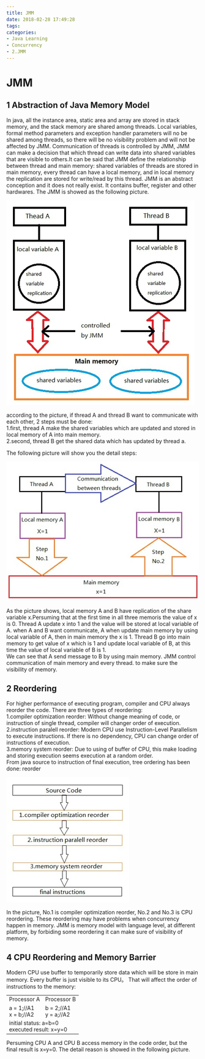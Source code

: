 ```yaml
---
title: JMM
date: 2018-02-28 17:49:28
tags:
categories:
- Java Learning
- Concurrency
- 2.JMM
---
```

# JMM
## 1 Abstraction of Java Memory Model
In java, all the instance area, static area and array are stored in stack memory, and the stack memory are shared among threads. Local variables, formal method parameters and exception handler parameters will no be shared among threads, so there will be no visibility problem and will not be affected by JMM.
Communication of threads is controlled by JMM, JMM can make a decision that which thread can write data into shared variables that are visible to others.It can be said that JMM define the relationship between thread and main memory: shared variables of threads are stored in main memory, every thread can have a local memory, and in local memory the replication are stored for write/read by this thread. JMM is an abstract conception and it does not really exist. It contains buffer, register and other hardwares. The JMM is showed as the following picture.

![](JMM/JMM.jpg)
    
according to the picture, if thread A and thread B want to communicate with each other, 2 steps must be done:<br>
1.first, thread A make the shared variables which are updated and stored in local memory of A into main memory.<br>
2.second, thread B get the shared data which has updated by thread a.
<br>

The following picture will show you the detail steps:<br>

![](JMM/communication.jpg)

As the picture shows, local memory A and B have replication of the share variable x.Persuming that at the first time in all three memoris the value of x is 0. Thread A update x into 1 and the value will be stored at local variable of A. when A and B want communicate, A when update main memory by using local variable of A, then in main memory the x is 1. Thread B go into main memory to get value of x which is 1 and update local variable of B, at this time the value of local variable of B is 1.<br>
We can see that A send message to B by using main memory. JMM control communication of main memory and every thread. to make sure the visibility of memory.<br>

## 2 Reordering
For higher performance of executing program, compiler and CPU always reorder the code. There are three types of reordering:<br>
1.compiler optimization reorder: Without change meaning of code, or instruction of single thread, compiler will changer order of execution.<br>
2.instruction paralell reorder: Modern CPU use Instruction-Level Parallelism to execute instructions. If there is no dependency, CPU can change order of instructions of execution.<br>
3.memory system reorder: Due to using of buffer of CPU, this make loading and storing execution seems execution at a random order.<br>
From java source to instruction of final execution, tree ordering has been done: reorder

![](JMM/reorder.jpg)

In the picture, No.1 is compiler optimization reorder, No.2 and No.3 is CPU reordering. These reordering may have problems when concurrency happen in memory. JMM is memory model with language level, at different platform, by forbiding some reordering it can make sure of visibility of memory.

## 4 CPU Reordering and Memory Barrier
Modern CPU use buffer to temporarily store data which will be store in main memory. Every buffer is just visible to its CPU。 That will affect the order of instructions to the memory: 

<table>
  <tr>
    <td width=50%> Processor A </td>
    <td width=50%> Processor B </td>
  </tr>
  <tr>
    <td width=50%> a = 1;//A1<br>x = b;//A2  </td>
    <td width=50%> b = 2;//A1<br>y = a;//A2 </td>
  <tr>
    <td width=100% colspan="2">  initial status: a=b=0<br> executed result: x=y=0 </td>
  </tr>
</table>

Persuming CPU A and CPU B access memory in the code order, but the final result is x=y=0. The detail reason is showed in the following picture.


